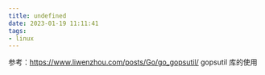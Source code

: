 ```yaml
---
title: undefined
date: 2023-01-19 11:11:41
tags:
- linux
---
```


参考：https://www.liwenzhou.com/posts/Go/go_gopsutil/
gopsutil 库的使用